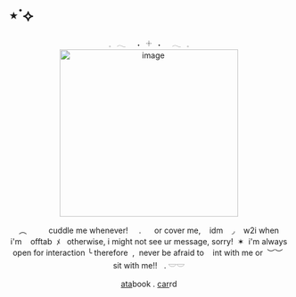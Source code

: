 # ⋆˙⟡


<div align="center">
𓈒⠀𓂃⠀⠀˖⠀𓇬⠀˖⠀⠀𓂃⠀𓈒
  <div align="center">
<img width="320" height="300" alt="image" src="https://media.discordapp.net/attachments/1406201432738365532/1416553148490977430/Untitled52_20250914013603.png?ex=68c7436c&is=68c5f1ec&hm=b3d197ad5ec4ec81ed1ef1e5c14c7db9233f1d9c23a0694f0e3dc8a4223ee3ce&=&format=webp&quality=lossless&width=750&height=750" />
    <p align="center">
      ‎‎ ‎ ‎ ︵ ‎‎ ‎ ‎ ‎‎ ‎ ‎ ‎‎ ‎ ‎ cuddle me whenever! ‎ ‎‎ ‎ ‎ . ‎‎ ‎ ‎ ‎ ‎ or cover me, ‎‎ ‎ ‎ idm ‎‎ ‎ ‎ ◞ ‎‎ ‎ ‎ w2i when ‎‎ ‎ ‎ i'm ‎‎ ‎ ‎ offtab  ‎ ‎ﾒ ‎‎ ‎ otherwise, i might not see ur message, sorry! ‎‎ ✶ ‎ i'm always open for interaction ╰ therefore ‎ ,‎‎ ‎  never be afraid to  ‎ ‎‎ ‎ int with me or ‎ ‎‎︶︶ ‎  sit with me!! ‎ ‎‎ ‎.  𓎟𓎟
<p align="center">
  <a href="https://whatsurnamegirlfriend.atabook.org/">ata</a>book .
  <a href="https://theoceanswaveshealmysoul.carrd.co/">car</a>rd
</p>
    <p align="center">
<gif width="220" height="220" alt="image" src="https://i.pinimg.com/originals/99/e4/df/99e4dfe40fcc342649e49a716ce153e4.gif" />

























